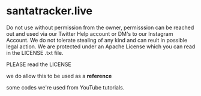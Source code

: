 # santatracker.live
Do not use without permission from the owner, permisssion can be reached out and used via our Twitter Help account or DM's to our Instagram Account. We do not tolerate stealing of any kind and can reult in possible legal action. We are protected under an Apache License which you can read in the LICENSE .txt file. 


PLEASE
read the LICENSE

we do allow this to be used as a **reference**

some codes we're used from YouTube tutorials.
